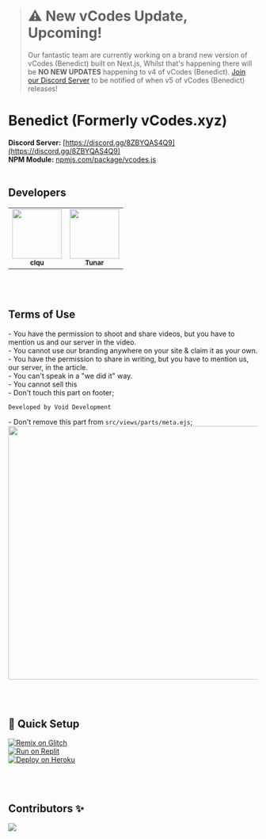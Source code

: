 > # **⚠️ New vCodes Update, Upcoming!**<br>
>
> Our fantastic team are currently working on a brand new version of vCodes (Benedict) built on Next.js, Whilst that's happening there will be **NO NEW UPDATES** happening to v4 of vCodes (Benedict). [Join our Discord Server](https://discord.gg/8ZBYQAS4Q9) to be notified of when v5 of vCodes (Benedict) releases!

# Benedict (Formerly vCodes.xyz)

**Discord Server:** [https://discord.gg/8ZBYQAS4Q9](https://discord.gg/8ZBYQAS4Q9)<br>
**NPM Module:** [npmjs.com/package/vcodes.js](https://www.npmjs.com/package/vcodes.js)<br>
<br>

## Developers

<table>
   <tr>
      <td align="center"><a href="https://github.com/clqu">
        <img src="https://github.com/clqu.png?size=100" width="100px;" alt=""/>
        <br />
        <sub><b>clqu</b></sub></a><br />
     </td>
      <td align="center"><a href="https://github.com/tunarjs">
        <img src="https://github.com/tunarjs.png?size=100" width="100px;" alt=""/>
        <br />
        <sub><b>Tunar</b></sub></a><br />
     </td>
   </tr>
</table>

<br><br>

## Terms of Use

<a>- You have the permission to shoot and share videos, but you have to mention us and our server in the video.</a><br>
<a>- You cannot use our branding anywhere on your site & claim it as your own.</a><br>
<a>- You have the permission to share in writing, but you have to mention us, our server, in the article.</a><br>
<a>- You can't speak in a "we did it" way.</a><br>
<a>- You cannot sell this</a><br>
<a>- Don't touch this part on footer;</a><br>

```
Developed by Void Development
```

<a>- Don't remove this part from `src/views/parts/meta.ejs`;</a><br>
<img width="512" src="https://i.postimg.cc/6Qr2Vg5x/image-2022-01-27-172642.png">

<br><br>

## 💨 Quick Setup

[![Remix on Glitch](https://cdn.glitch.com/2703baf2-b643-4da7-ab91-7ee2a2d00b5b%2Fremix-button.svg)](https://glitch.com/edit/#!/import/github/vcodes-xyz/benedict)<br>
[![Run on Replit](https://repl.it/badge/github/vcodes-xyz/bot-list)](https://repl.it/github/vcodes-xyz/benedict)<br>
[![Deploy on Heroku](https://www.herokucdn.com/deploy/button.svg)](https://heroku.com/deploy?template=https://github.com/vcodes-xyz/benedict)

<br><br>

## Contributors ✨

<a href="https://github.com/vcodes-xyz/benedict/graphs/contributors">
  <img src="https://contrib.rocks/image?repo=vcodes-xyz/benedict"/>
</a>
